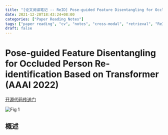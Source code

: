 ```yaml
---
title: "[论文阅读笔记 -- ReID] Pose-guided Feature Disentangling for Occluded ReID (AAAI 2022)"
date: 2021-12-20T18:43:24+08:00
categories: ["Paper Reading Notes"]
tags: ["paper reading", "cv", "notes", "cross-modal", "retrieval", "ReID"]
draft: false
---
```


# Pose-guided Feature Disentangling for Occluded Person Re-identification Based on Transformer (AAAI 2022)

[开源代码传送门](https://github.com/WangTaoAs/PFD_Net)

![Fig 1](/images/2021/PRN139/1.png)

## 概述
